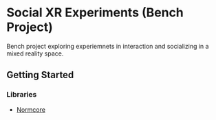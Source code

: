 # Social XR Experiments (Bench Project)

Bench project exploring experiemnets in interaction and socializing in a mixed reality space.

## Getting Started

### Libraries

 - [Normcore](https://normcore.io/)
